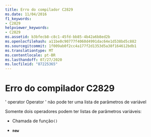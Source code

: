```yaml
---
title: Erro do compilador C2829
ms.date: 11/04/2016
f1_keywords:
- C2829
helpviewer_keywords:
- C2829
ms.assetid: b3bfecb8-c8c1-45fd-bb85-4b42a6b8ed2b
ms.openlocfilehash: a11be0c90777f4060d4991dac64e1d538bd5c882
ms.sourcegitcommit: 1f009ab0f2cc4a177f2d1353d5a38f164612bdb1
ms.translationtype: MT
ms.contentlocale: pt-BR
ms.lasthandoff: 07/27/2020
ms.locfileid: "87225365"
---
```

# <a name="compiler-error-c2829"></a>Erro do compilador C2829

' operator Operator ' não pode ter uma lista de parâmetros de variável

Somente dois operadores podem ter listas de parâmetros variáveis:

- Chamada de função`()`

- **`new`**
